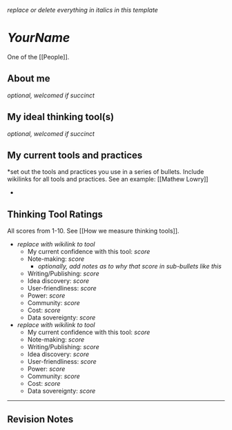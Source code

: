 *replace or delete everything in italics in this template*

# *YourName*

One of the [[People]].

## About me

*optional, welcomed if succinct*

## My ideal thinking tool(s) 

*optional, welcomed if succinct*

## My current tools and practices

*set out the tools and practices you use in a series of bullets. Include wikilinks for all tools and practices. See an example: [[Mathew Lowry]]

* 

## Thinking Tool Ratings

All scores from 1-10. See [[How we measure thinking tools]].

* *replace with wikilink to tool*
	* My current confidence with this tool: *score*
	* Note-making: *score*
		* *optionally, add notes as to why that score in sub-bullets like this*
	* Writing/Publishing: *score*
	* Idea discovery: *score*
	* User-friendliness: *score*
	* Power: *score*
	* Community: *score*
	* Cost: *score*
	* Data sovereignty: *score*
* *replace with wikilink to tool*
	* My current confidence with this tool: *score*
	* Note-making: *score*
	* Writing/Publishing: *score*
	* Idea discovery: *score*
	* User-friendliness: *score*
	* Power: *score*
	* Community: *score*
	* Cost: *score*
	* Data sovereignty: *score*

---

## Revision Notes

